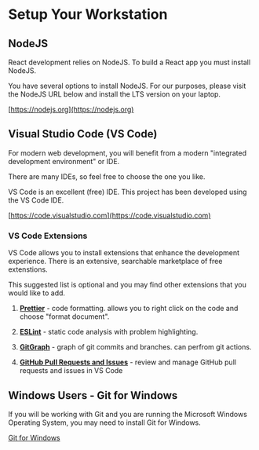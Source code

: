 # Setup Your Workstation

## NodeJS

React development relies on NodeJS. To build a React app you must install NodeJS.

You have several options to install NodeJS. For our purposes, please visit the NodeJS URL below and install the LTS version on your laptop.

[https://nodejs.org](https://nodejs.org)

## Visual Studio Code (VS Code)

For modern web development, you will benefit from a modern "integrated development environment" or IDE.

There are many IDEs, so feel free to choose the one you like.

VS Code is an excellent (free) IDE. This project has been developed using the VS Code IDE.

[https://code.visualstudio.com](https://code.visualstudio.com)

### VS Code Extensions

VS Code allows you to install extensions that enhance the development experience. There is an extensive, searchable marketplace of free extenstions.

This suggested list is optional and you may find other extensions that you would like to add.

1. **[Prettier](https://marketplace.visualstudio.com/items?itemName=esbenp.prettier-vscode)** - code formatting. allows you to right click on the code and choose "format document".

2. **[ESLint](https://marketplace.visualstudio.com/items?itemName=dbaeumer.vscode-eslint)** - static code analysis with problem highlighting.

3. **[GitGraph](https://marketplace.visualstudio.com/items?itemName=mhutchie.git-graph)** - graph of git commits and branches. can perfrom git actions.

4. **[GitHub Pull Requests and Issues](https://marketplace.visualstudio.com/items?itemName=GitHub.vscode-pull-request-github)** - review and manage GitHub pull requests and issues in VS Code

## Windows Users - Git for Windows

If you will be working with Git and you are running the Microsoft Windows Operating System, you may need to install Git for Windows.

[Git for Windows](https://git-scm.com/download/win)
